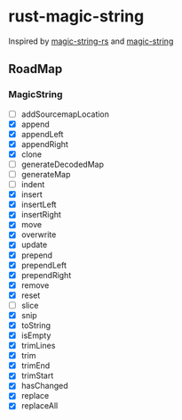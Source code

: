 # rust-magic-string

Inspired by [magic-string-rs](https://github.com/h-a-n-a/magic-string-rs) and
[magic-string](https://github.com/Rich-Harris/magic-string)

## RoadMap

### MagicString

- [ ] addSourcemapLocation
- [x] append
- [x] appendLeft
- [x] appendRight
- [x] clone
- [ ] generateDecodedMap
- [ ] generateMap
- [ ] indent
- [x] insert
- [x] insertLeft
- [x] insertRight
- [x] move
- [x] overwrite
- [x] update
- [x] prepend
- [x] prependLeft
- [x] prependRight
- [x] remove
- [x] reset
- [ ] slice
- [x] snip
- [x] toString
- [x] isEmpty
- [x] trimLines
- [x] trim
- [x] trimEnd
- [x] trimStart
- [x] hasChanged
- [x] replace
- [x] replaceAll
